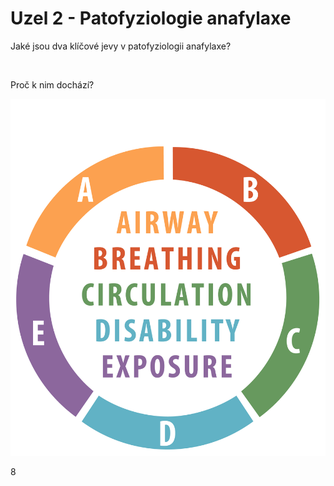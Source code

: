 <div class="w3-row">
<div class="w3-half w3-large">

# Uzel 2 - Patofyziologie anafylaxe

Jaké jsou dva klíčové jevy v patofyziologii anafylaxe?

&nbsp;


Proč k nim dochází?


</div>
<div class="w3-half">

![slide_4_schema_abcdeV2_0](slide_4_schema_abcdeV2_0.jpg)

</div>
</div>

<div class="w3-center">8</div>

